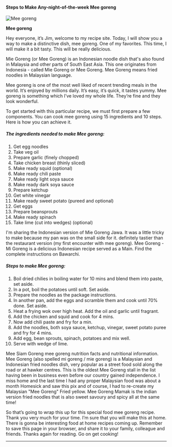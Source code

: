             

#### Steps to Make Any-night-of-the-week Mee goreng

![Mee goreng](https://img-global.cpcdn.com/recipes/11a21e44ca0b860d/751x532cq70/mee-goreng-recipe-main-photo.jpg)

**Mee goreng**

Hey everyone, it’s Jim, welcome to my recipe site. Today, I will show you a way to make a distinctive dish, mee goreng. One of my favorites. This time, I will make it a bit tasty. This will be really delicious.

Mie Goreng (or Mee Goreng) is an Indonesian noodle dish that's also found in Malaysia and other parts of South East Asia. This one originates from Indonesia - called Mie Goreng or Mee Goreng. Mee Goreng means fried noodles in Malaysian language.

Mee goreng is one of the most well liked of recent trending meals in the world. It’s enjoyed by millions daily. It’s easy, it’s quick, it tastes yummy. Mee goreng is something which I’ve loved my whole life. They’re fine and they look wonderful.

To get started with this particular recipe, we must first prepare a few components. You can cook mee goreng using 15 ingredients and 10 steps. Here is how you can achieve it.

##### The ingredients needed to make Mee goreng:

1.  Get egg noodles
2.  Take veg oil
3.  Prepare garlic (finely chopped)
4.  Take chicken breast (thinly sliced)
5.  Make ready squid (optional)
6.  Make ready chili paste
7.  Make ready light soya sauce
8.  Make ready dark soya sauce
9.  Prepare ketchup
10.  Get white vinegar
11.  Make ready sweet potato (pureed and optional)
12.  Get eggs
13.  Prepare beansprouts
14.  Make ready spinach
15.  Take lime (cut into wedges) (optional)

I'm sharing the Indonesian version of Mie Goreng Jawa. It was a little tricky to make because my pan was on the small side for it. definitely tastier than the restaurant version (my first encounter with mee goreng). Mee Goreng - Mi Goreng is a delicious Indonesian recipe served as a Main. Find the complete instructions on Bawarchi.

##### Steps to make Mee goreng:

1.  Boil dried chilies in boiling water for 10 mins and blend them into paste, set aside.
2.  In a pot, boil the potatoes until soft. Set aside.
3.  Prepare the noodles as the package instructions.
4.  In another pan, add the eggs and scramble them and cook until 70% done. Set aside.
5.  Heat a frying wok over high heat. Add the oil and garlic until fragrant.
6.  Add the chicken and squid and cook for 4 mins.
7.  Now add chili paste and fry for a min.
8.  Add the noodles, both soya sauce, ketchup, vinegar, sweet potato puree and fry for 4 mins.
9.  Add egg, bean sprouts, spinach, potatoes and mix well.
10.  Serve with wedge of lime.

Mee Siam Goreng mee goreng nutrition facts and nutritional information. Mee Goreng (also spelled mi goreng / mie goreng) is a Malaysian and Indonesian fried noodles dish, very popular as a street food sold along the road or at hawker centres. This is the oldest Mee Goreng stall in the list having been in business even before our country gained independence. I miss home and the last time I had any proper Malaysian food was about a month Homesick and saw this pix and of course, I had to re-create my Malaysian "Mee Goreng" Fried yellow. Mee Goreng Mamak is the indian version fried noodles that is also sweet savoury and spicy all at the same time!

So that’s going to wrap this up for this special food mee goreng recipe. Thank you very much for your time. I’m sure that you will make this at home. There is gonna be interesting food at home recipes coming up. Remember to save this page in your browser, and share it to your family, colleague and friends. Thanks again for reading. Go on get cooking!

* * *